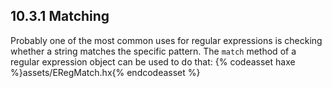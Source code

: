 ## 10.3.1 Matching

Probably one of the most common uses for regular expressions is checking whether a string matches the specific pattern. The `match` method of a regular expression object can be used to do that:
{% codeasset haxe %}assets/ERegMatch.hx{% endcodeasset %}
